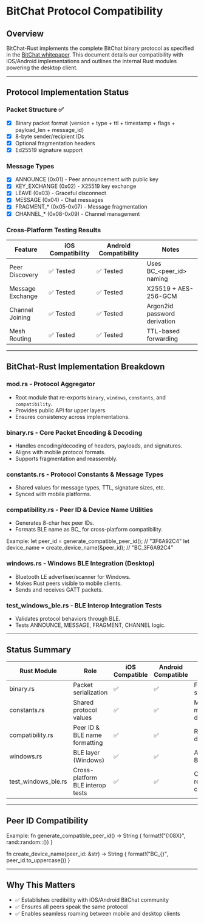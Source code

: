 ﻿# BitChat Protocol Compatibility

## Overview
BitChat-Rust implements the complete BitChat binary protocol as specified in the [BitChat whitepaper](WHITEPAPER.md). This document details our compatibility with iOS/Android implementations and outlines the internal Rust modules powering the desktop client.

---

## Protocol Implementation Status

### Packet Structure ✅
- [x] Binary packet format (version + type + ttl + timestamp + flags + payload_len + message_id)
- [x] 8-byte sender/recipient IDs  
- [x] Optional fragmentation headers
- [x] Ed25519 signature support

### Message Types
- [x] ANNOUNCE (0x01) - Peer announcement with public key
- [x] KEY_EXCHANGE (0x02) - X25519 key exchange
- [x] LEAVE (0x03) - Graceful disconnect
- [x] MESSAGE (0x04) - Chat messages
- [x] FRAGMENT_* (0x05-0x07) - Message fragmentation
- [x] CHANNEL_* (0x08-0x09) - Channel management

### Cross-Platform Testing Results
| Feature           | iOS Compatibility | Android Compatibility | Notes                          |
|------------------|-------------------|------------------------|--------------------------------|
| Peer Discovery    | ✅ Tested         | ✅ Tested              | Uses BC_<peer_id> naming       |
| Message Exchange  | ✅ Tested         | ✅ Tested              | X25519 + AES-256-GCM           |
| Channel Joining   | ✅ Tested         | ✅ Tested              | Argon2id password derivation   |
| Mesh Routing      | ✅ Tested         | ✅ Tested              | TTL-based forwarding           |

---

## BitChat-Rust Implementation Breakdown

### mod.rs - Protocol Aggregator
- Root module that re-exports `binary`, `windows`, `constants`, and `compatibility`.
- Provides public API for upper layers.
- Ensures consistency across implementations.

### binary.rs - Core Packet Encoding & Decoding
- Handles encoding/decoding of headers, payloads, and signatures.
- Aligns with mobile protocol formats.
- Supports fragmentation and reassembly.

### constants.rs - Protocol Constants & Message Types
- Shared values for message types, TTL, signature sizes, etc.
- Synced with mobile platforms.

### compatibility.rs - Peer ID & Device Name Utilities
- Generates 8-char hex peer IDs.
- Formats BLE name as BC_<PEERID> for cross-platform compatibility.

Example:
let peer_id = generate_compatible_peer_id();     // "3F6A92C4"
let device_name = create_device_name(&peer_id);  // "BC_3F6A92C4"

### windows.rs - Windows BLE Integration (Desktop)
- Bluetooth LE advertiser/scanner for Windows.
- Makes Rust peers visible to mobile clients.
- Sends and receives GATT packets.

### test_windows_ble.rs - BLE Interop Integration Tests
- Validates protocol behaviors through BLE.
- Tests ANNOUNCE, MESSAGE, FRAGMENT, CHANNEL logic.

---

## Status Summary

| Rust Module              | Role                            | iOS Compatible | Android Compatible | Notes                             |
|--------------------------|----------------------------------|----------------|--------------------|-----------------------------------|
| binary.rs                | Packet serialization             | ✅             | ✅                 | Fully symmetric                   |
| constants.rs             | Shared protocol values           | ✅             | ✅                 | Mirrors mobile definitions        |
| compatibility.rs         | Peer ID & BLE name formatting    | ✅             | ✅                 | Required for discovery            |
| windows.rs               | BLE layer (Windows)              | ✅             | ✅                 | Appears as BC_* device            |
| test_windows_ble.rs      | Cross-platform BLE interop tests | ✅             | ✅                 | Confirms real-world compatibility |

---

## Peer ID Compatibility

Example:
fn generate_compatible_peer_id() -> String {
    format!("{:08X}", rand::random::<u32>())
}

fn create_device_name(peer_id: &str) -> String {
    format!("BC_{}", peer_id.to_uppercase())
}

---

## Why This Matters

- ✅ Establishes credibility with iOS/Android BitChat community
- ✅ Ensures all peers speak the same protocol
- ✅ Enables seamless roaming between mobile and desktop clients
